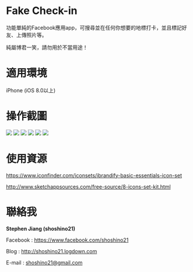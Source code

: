 # Fake Check-in

功能單純的Facebook應用app，可搜尋並在任何你想要的地標打卡，並且標記好友、上傳照片等。

純屬博君一笑，請勿用於不當用途！

# 適用環境

iPhone (iOS 8.0以上)

# 操作截圖

![](http://i.imgur.com/XrtZJnI.jpg)
![](http://i.imgur.com/oOmgAZ1.jpg)
![](http://i.imgur.com/l2pHcGT.jpg)
![](http://i.imgur.com/RzqPaHN.jpg)
![](http://i.imgur.com/8PPLRHK.jpg)
![](http://i.imgur.com/iB2JIvz.jpg)

# 使用資源

https://www.iconfinder.com/iconsets/ibrandify-basic-essentials-icon-set

http://www.sketchappsources.com/free-source/8-icons-set-kit.html

# 聯絡我

**Stephen Jiang (shoshino21)**

Facebook : https://www.facebook.com/shoshino21

Blog : http://shoshino21.logdown.com

E-mail : shoshino21@gmail.com

